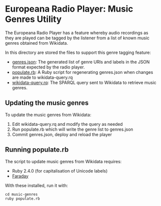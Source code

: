 Europeana Radio Player: Music Genres Utility
============================================

The Europeana Radio Player has a feature whereby audio recordings as they are
played can be tagged by the listener from a list of known music genres obtained
from Wikidata.

In this directory are stored the files to support this genre tagging feature:
* [genres.json](genres.json): The generated list of genre URIs and labels in
  the JSON format expected by the radio player.
* [populate.rb](populate.rb): A Ruby script for regenerating genres.json when
  changes are made to wikidata-query.rq
* [wikidata-query.rq](wikidata-query.rq): The SPARQL query sent to Wikidata
  to retrieve music genres.

## Updating the music genres

To update the music genres from Wikidata:

1. Edit wikidata-query.rq and modify the query as needed
2. Run populate.rb which will write the genre list to genres.json
3. Commit genres.json, deploy and reload the player

## Running populate.rb

The script to update music genres from Wikidata requires:

* Ruby 2.4.0 (for capitalisation of Unicode labels)
* [Faraday](https://github.com/lostisland/faraday)

With these installed, run it with:
```
cd music-genres
ruby populate.rb
```
